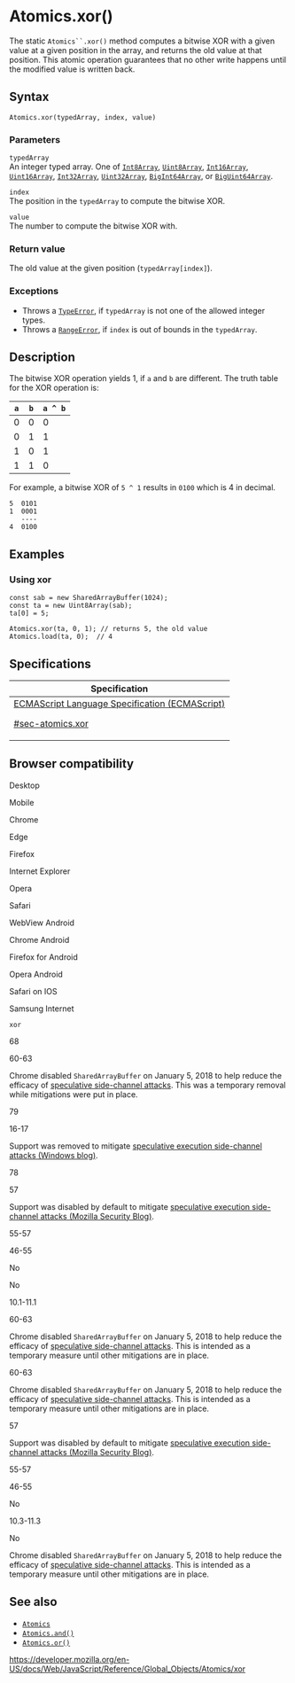 # Atomics.xor()

The static ` Atomics``.xor() ` method computes a bitwise XOR with a given value at a given position in the array, and returns the old value at that position. This atomic operation guarantees that no other write happens until the modified value is written back.

## Syntax

    Atomics.xor(typedArray, index, value)

### Parameters

`typedArray`  
An integer typed array. One of [`Int8Array`](../int8array), [`Uint8Array`](../uint8array), [`Int16Array`](../int16array), [`Uint16Array`](../uint16array), [`Int32Array`](../int32array), [`Uint32Array`](../uint32array), [`BigInt64Array`](../bigint64array), or [`BigUint64Array`](../biguint64array).

`index`  
The position in the `typedArray` to compute the bitwise XOR.

`value`  
The number to compute the bitwise XOR with.

### Return value

The old value at the given position (`typedArray[index]`).

### Exceptions

-   Throws a [`TypeError`](../typeerror), if `typedArray` is not one of the allowed integer types.
-   Throws a [`RangeError`](../rangeerror), if `index` is out of bounds in the `typedArray`.

## Description

The bitwise XOR operation yields 1, if `a` and `b` are different. The truth table for the XOR operation is:

<table><thead><tr class="header"><th><code>a</code></th><th><code>b</code></th><th><code>a ^ b</code></th></tr></thead><tbody><tr class="odd"><td>0</td><td>0</td><td>0</td></tr><tr class="even"><td>0</td><td>1</td><td>1</td></tr><tr class="odd"><td>1</td><td>0</td><td>1</td></tr><tr class="even"><td>1</td><td>1</td><td>0</td></tr></tbody></table>

For example, a bitwise XOR of `5 ^ 1` results in `0100` which is 4 in decimal.

    5  0101
    1  0001
       ----
    4  0100

## Examples

### Using xor

    const sab = new SharedArrayBuffer(1024);
    const ta = new Uint8Array(sab);
    ta[0] = 5;

    Atomics.xor(ta, 0, 1); // returns 5, the old value
    Atomics.load(ta, 0);  // 4

## Specifications

<table><thead><tr class="header"><th>Specification</th></tr></thead><tbody><tr class="odd"><td><a href="https://tc39.es/ecma262/#sec-atomics.xor">ECMAScript Language Specification (ECMAScript) 
<br/>

<span class="small">#sec-atomics.xor</span></a></td></tr></tbody></table>

## Browser compatibility

Desktop

Mobile

Chrome

Edge

Firefox

Internet Explorer

Opera

Safari

WebView Android

Chrome Android

Firefox for Android

Opera Android

Safari on IOS

Samsung Internet

`xor`

68

60-63

Chrome disabled `SharedArrayBuffer` on January 5, 2018 to help reduce the efficacy of [speculative side-channel attacks](https://www.chromium.org/Home/chromium-security/ssca). This was a temporary removal while mitigations were put in place.

79

16-17

Support was removed to mitigate [speculative execution side-channel attacks (Windows blog)](https://blogs.windows.com/msedgedev/2018/01/03/speculative-execution-mitigations-microsoft-edge-internet-explorer).

78

57

Support was disabled by default to mitigate [speculative execution side-channel attacks (Mozilla Security Blog)](https://blog.mozilla.org/security/2018/01/03/mitigations-landing-new-class-timing-attack/).

55-57

46-55

No

No

10.1-11.1

60-63

Chrome disabled `SharedArrayBuffer` on January 5, 2018 to help reduce the efficacy of [speculative side-channel attacks](https://www.chromium.org/Home/chromium-security/ssca). This is intended as a temporary measure until other mitigations are in place.

60-63

Chrome disabled `SharedArrayBuffer` on January 5, 2018 to help reduce the efficacy of [speculative side-channel attacks](https://www.chromium.org/Home/chromium-security/ssca). This is intended as a temporary measure until other mitigations are in place.

57

Support was disabled by default to mitigate [speculative execution side-channel attacks (Mozilla Security Blog)](https://blog.mozilla.org/security/2018/01/03/mitigations-landing-new-class-timing-attack/).

55-57

46-55

No

10.3-11.3

No

Chrome disabled `SharedArrayBuffer` on January 5, 2018 to help reduce the efficacy of [speculative side-channel attacks](https://www.chromium.org/Home/chromium-security/ssca). This is intended as a temporary measure until other mitigations are in place.

## See also

-   [`Atomics`](../atomics)
-   [`Atomics.and()`](and)
-   [`Atomics.or()`](or)

<a href="https://developer.mozilla.org/en-US/docs/Web/JavaScript/Reference/Global_Objects/Atomics/xor" class="_attribution-link">https://developer.mozilla.org/en-US/docs/Web/JavaScript/Reference/Global_Objects/Atomics/xor</a>
